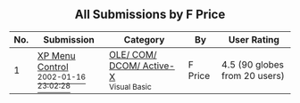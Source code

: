 ﻿<div align="center">

## All Submissions by F Price

</div>

No.  | Submission | Category | By   | User Rating
---- | ---------- | -------- | ---- | -----------
1 | [XP Menu Control<br /><sup>2002-01-16 23:02:28</sup>](https://github.com/Planet-Source-Code/f-price-xp-menu-control__1-30864) | [OLE/ COM/ DCOM/ Active\-X<br /><sup>Visual Basic</sup>](../ByCategory/ole-com-dcom-active-x__1-29.md) | F Price | 4.5 (90 globes from 20 users)
